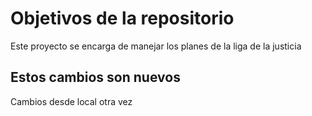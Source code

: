 # Objetivos de la repositorio

Este proyecto se encarga de manejar los planes de la liga de la justicia

## Estos cambios son nuevos
Cambios desde local otra vez